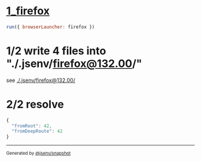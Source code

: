 # [1_firefox](../../spa_dev.test.mjs#L23)

```js
run({ browserLauncher: firefox })
```

# 1/2 write 4 files into "./.jsenv/firefox@132.00/"

see [./.jsenv/firefox@132.00/](./.jsenv/firefox@132.00/)

# 2/2 resolve

```js
{
  "fromRoot": 42,
  "fromDeepRoute": 42
}
```

---

<sub>
  Generated by <a href="https://github.com/jsenv/core/tree/main/packages/independent/snapshot">@jsenv/snapshot</a>
</sub>
